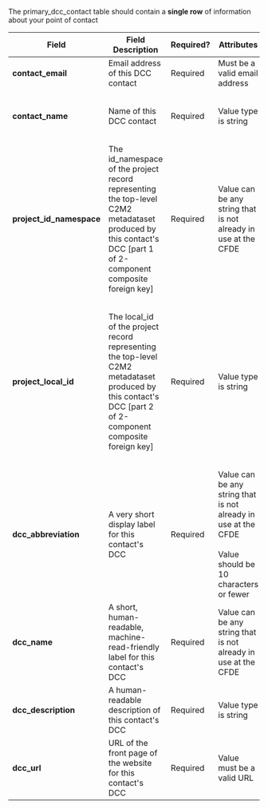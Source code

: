 The primary_dcc_contact table should contain a **single row** of information about your point of contact 

Field | Field Description | Required? |  Attributes | Extra Info 
------|-------------------|-----------|-------------|------------
**contact_email** | Email address of this DCC contact | Required | Must be a valid email address | Example valid email address: `achar@ucdavis.edu`
**contact_name** | Name of this DCC contact | Required| Value type is string | This should be a person who can answer any questions CFDE staff have when processing a submission
**project_id_namespace** | The id_namespace of the project record representing the top-level C2M2 metadataset produced by this contact's DCC [part 1 of 2-component composite foreign key] | Required | Value can be any string that is not already in use at the CFDE | This will be the value of 'id_namespace' in the [project table](./TableInfo:-project.tsv) for the overarching project in your program. You can double check that your newly created namespace is globally unique by emailing the helpdesk at support@cfde.atlassian.net"
**project_local_id** | The local_id of the project record representing the top-level C2M2 metadataset produced by this contact's DCC [part 2 of 2-component composite foreign key] | Required | Value type is string | This will be the value of `local_id` in the [project table](./TableInfo:-project.tsv) for the overarching project in your program. If you have only a single project, that is your top-level project. If you have more than one project, you can choose to make a project that directly contains data the overarching project, or to create a 'dummy project' to contain all the others. In either case, you will need to show the relationship between these projects in the [project_in_project table](TableInfo:-project_in_project.tsv)
**dcc_abbreviation** | A very short display label for this contact's DCC | Required | Value can be any string that is not already in use at the CFDE<br /> <br />  Value should be 10 characters or fewer | This is the display abbreviation for your program in the portal
**dcc_name** | A short, human-readable, machine-read-friendly label for this contact's DCC | Required | Value can be any string that is not already in use at the CFDE | This is the display name for your program in the portal
**dcc_description** | A human-readable description of this contact's DCC | Required | Value type is string | This is the display description for your program in the portal
**dcc_url** | URL of the front page of the website for this contact's DCC | Required| Value must be a valid URL | Example valid URL: `https://www.hmpdacc.org/`

